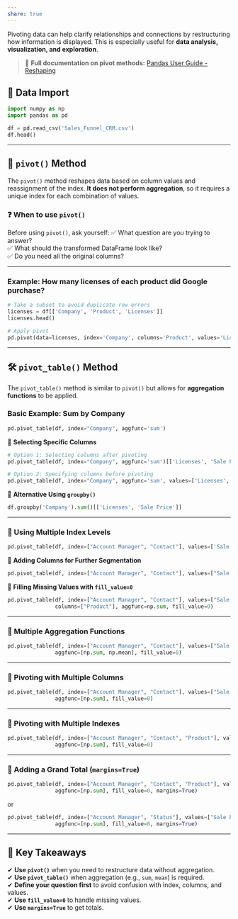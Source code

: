 ```yaml
---
share: true
---
```


Pivoting data can help clarify relationships and connections by restructuring how information is displayed. This is especially useful for **data analysis, visualization, and exploration**.

> 🔗 **Full documentation on pivot methods:** [Pandas User Guide - Reshaping](https://pandas.pydata.org/docs/user_guide/reshaping.html)

## 📌 Data Import

```python
import numpy as np
import pandas as pd

df = pd.read_csv('Sales_Funnel_CRM.csv')
df.head()
```

---

## 🔄 `pivot()` Method

The `pivot()` method reshapes data based on column values and reassignment of the index. **It does not perform aggregation**, so it requires a unique index for each combination of values.

### **❓ When to use `pivot()`**

Before using `pivot()`, ask yourself: ✅ What question are you trying to answer?  
✅ What should the transformed DataFrame look like?  
✅ Do you need all the original columns?

---

### **Example: How many licenses of each product did Google purchase?**

```python
# Take a subset to avoid duplicate row errors
licenses = df[['Company', 'Product', 'Licenses']]
licenses.head()

# Apply pivot
pd.pivot(data=licenses, index='Company', columns='Product', values='Licenses')
```

---

## 🛠️ `pivot_table()` Method

The `pivot_table()` method is similar to `pivot()` but allows for **aggregation functions** to be applied.

### **Basic Example: Sum by Company**

```python
pd.pivot_table(df, index="Company", aggfunc='sum')
```

🔹 **Selecting Specific Columns**

```python
# Option 1: Selecting columns after pivoting
pd.pivot_table(df, index="Company", aggfunc='sum')[['Licenses', 'Sale Price']]

# Option 2: Specifying columns before pivoting
pd.pivot_table(df, index="Company", aggfunc='sum', values=['Licenses', 'Sale Price'])
```

🔹 **Alternative Using `groupby()`**

```python
df.groupby('Company').sum()[['Licenses', 'Sale Price']]
```

---

### **🔹 Using Multiple Index Levels**

```python
pd.pivot_table(df, index=["Account Manager", "Contact"], values=['Sale Price'], aggfunc='sum')
```

🔹 **Adding Columns for Further Segmentation**

```python
pd.pivot_table(df, index=["Account Manager", "Contact"], values=["Sale Price"], columns=["Product"], aggfunc=np.sum)
```

🔹 **Filling Missing Values with `fill_value=0`**

```python
pd.pivot_table(df, index=["Account Manager", "Contact"], values=["Sale Price"], 
               columns=["Product"], aggfunc=np.sum, fill_value=0)
```

---

### **📌 Multiple Aggregation Functions**

```python
pd.pivot_table(df, index=["Account Manager", "Contact"], values=["Sale Price"], columns=["Product"],
               aggfunc=[np.sum, np.mean], fill_value=0)
```

---

### **📌 Pivoting with Multiple Columns**

```python
pd.pivot_table(df, index=["Account Manager", "Contact"], values=["Sale Price", "Licenses"], columns=["Product"],
               aggfunc=[np.sum], fill_value=0)
```

---

### **📌 Pivoting with Multiple Indexes**

```python
pd.pivot_table(df, index=["Account Manager", "Contact", "Product"], values=["Sale Price", "Licenses"],
               aggfunc=[np.sum], fill_value=0)
```

---

### **📌 Adding a Grand Total (`margins=True`)**

```python
pd.pivot_table(df, index=["Account Manager", "Contact", "Product"], values=["Sale Price", "Licenses"],
               aggfunc=[np.sum], fill_value=0, margins=True)
```

or

```python
pd.pivot_table(df, index=["Account Manager", "Status"], values=["Sale Price"],
               aggfunc=[np.sum], fill_value=0, margins=True)
```

---

## 🎯 **Key Takeaways**

✔ **Use `pivot()`** when you need to restructure data without aggregation.  
✔ **Use `pivot_table()`** when aggregation (e.g., `sum`, `mean`) is required.  
✔ **Define your question first** to avoid confusion with index, columns, and values.  
✔ **Use `fill_value=0`** to handle missing values.  
✔ **Use `margins=True`** to get totals.

